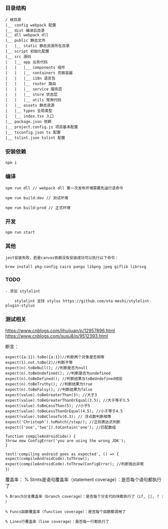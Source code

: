 
### 目录结构

    / 根目录
    |__ config webpack 配置
    |__ dist 编译后目录
    |__ dll webpack dll
    |__ public 静态文件
    |   |__ static 静态资源所在目录
    |__ script 初始化配置
    |__ src 源码
    |   |__ app 业务代码
    |   |   |__ components 组件
    |   |   |__ containers 页面容器
    |   |   |__ i18n 语言包
    |   |   |__ router 路由
    |   |   |__ service 服务层
    |   |   |__ store 状态层
    |   |   |__ utils 常用代码
    |   |__ assets 静态资源
    |   |__ types 全局类型
    |   |__ index.tsx 入口
    |__ package.json 依赖
    |__ project.config.js 项目基本配置
    |__ tsconfig.json ts 配置
    |__ tslint.json tslint 配置

### 安装依赖

    npm i

### 编译

    npm run dll // webpack dll 第一次发布环境需要先运行该命令

    npm run build:dev // 测试环境

    npm run build:prod // 正式环境

### 开发

    npm run start


### 其他

    jest安装失败，若是canvas依赖没有安装成功可以执行以下命令：

    brew install pkg-config cairo pango libpng jpeg giflib librsvg

### TODO

    - 添加 stylelint 
        
        stylelint 支持 stylus https://github.com/ota-meshi/stylelint-plugin-stylus


### 测试相关

https://www.cnblogs.com/lihuijuan/p/12957896.html
https://www.cnblogs.com/susu8/p/9512393.html

断言：

    expect({a:1}).toBe({a:1})//判断两个对象是否相等
    expect(1).not.toBe(2)//判断不等
    expect(n).toBeNull(); //判断是否为null
    expect(n).toBeUndefined(); //判断是否为undefined
    expect(n).toBeDefined(); //判断结果与toBeUndefined相反
    expect(n).toBeTruthy(); //判断结果为true
    expect(n).toBeFalsy(); //判断结果为false
    expect(value).toBeGreaterThan(3); //大于3
    expect(value).toBeGreaterThanOrEqual(3.5); //大于等于3.5
    expect(value).toBeLessThan(5); //小于5
    expect(value).toBeLessThanOrEqual(4.5); //小于等于4.5
    expect(value).toBeCloseTo(0.3); // 浮点数判断相等
    expect('Christoph').toMatch(/stop/); //正则表达式判断
    expect(['one','two']).toContain('one'); //匹配数组

    function compileAndroidCode() {
    throw new ConfigError('you are using the wrong JDK');
    }

    test('compiling android goes as expected', () => {
    expect(compileAndroidCode).toThrow();
    expect(compileAndroidCode).toThrow(ConfigError); //判断抛出异常
    }）


覆盖率：
    % Stmts是语句覆盖率（statement coverage）：是否每个语句都执行了

    % Branch分支覆盖率（branch coverage）：是否每个分支代码块都执行了（if, ||, ? : ）

    % Funcs函数覆盖率（function coverage）：是否每个函数都调用了

    % Lines行覆盖率（line coverage）：是否每一行都执行了